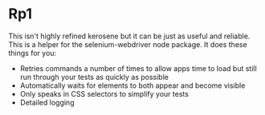 # Rp1

This isn't highly refined kerosene but it can be just as useful and reliable. 
This is a helper for the selenium-webdriver node package. It does these things
for you:
- Retries commands a number of times to allow apps time to load but still run through your tests as quickly as possible
- Automatically waits for elements to both appear and become visible
- Only speaks in CSS selectors to simplify your tests
- Detailed logging
